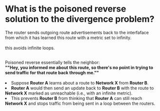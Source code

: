 # What is the poisoned reverse solution to the divergence problem?
The router sends outgoing route advertisements back to the interfaface from which it has learned this route with a metric set to infinity.<br><br>this avoids infinite loops.<br><br><div>Poisoned reverse essentially tells the neighbor:</div><div><strong>""Hey, you informed me about this route, so there's no point in trying to send traffic for that route back through me.""</strong></div><br><li>Suppose <strong>Router A</strong> learns about a route to <strong>Network X</strong> from <strong>Router B</strong>.</li><li><strong>Router A</strong> would then send an update back to <strong>Router B</strong> with the route to <strong>Network X</strong> marked as unreachable (i.e., with an infinite metric).</li><li>This prevents <strong>Router B</strong> from thinking that <strong>Router A</strong> can still reach <strong>Network X</strong> and stops traffic from being sent in a loop between the routers.</li>
